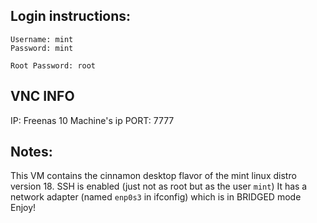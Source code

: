 ## Login instructions:

```
Username: mint
Password: mint

Root Password: root
```

## VNC INFO
IP: Freenas 10 Machine's ip
PORT: 7777

## Notes:

This VM contains the cinnamon desktop flavor of the mint linux distro version 18.
SSH is enabled (just not as root but as the user `mint`)
It has a network adapter (named `enp0s3` in ifconfig) which is in BRIDGED mode
Enjoy!

